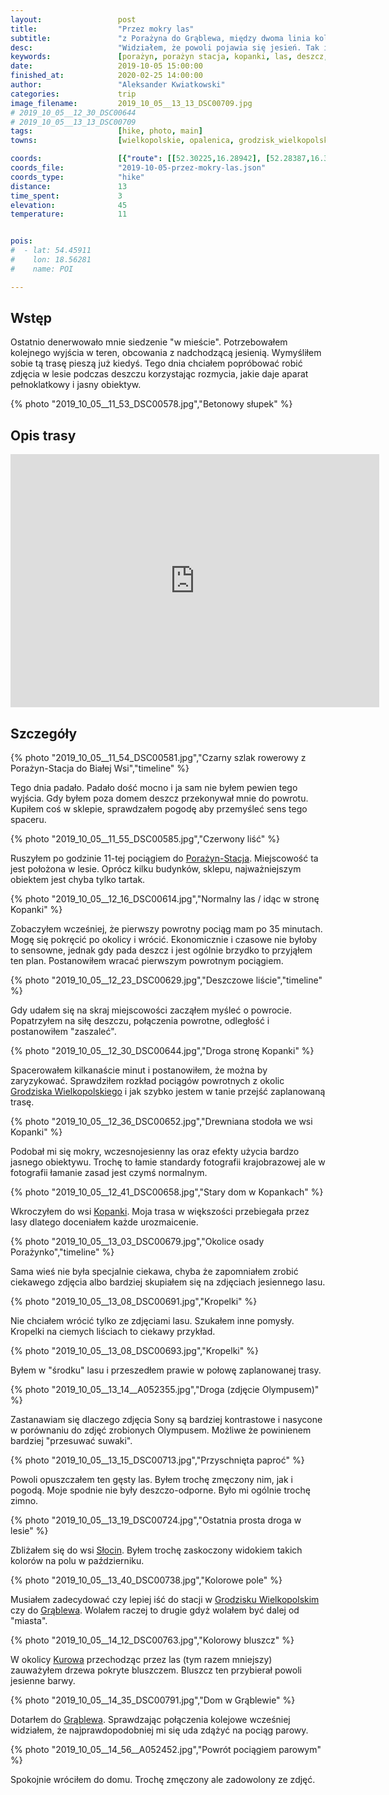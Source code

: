 ```yaml
---
layout:                 post
title:                  "Przez mokry las"
subtitle:               "z Porażyna do Grąblewa, między dwoma linia kolejowymi"
desc:                   "Widziałem, że powoli pojawia się jesień. Tak i teraz chciałem ruszyć gdzieś aby jednocześnie zrobić jakieś zdjęcia jesieni i 'wydostać się' z miasta. Wybrałem leśne okolice pomiędzy dwoma liniami kolejowymi."
keywords:               [porażyn, porażyn stacja, kopanki, las, deszcz, jesień, porażynko, słocin, grąblewo]
date:                   2019-10-05 15:00:00
finished_at:            2020-02-25 14:00:00
author:                 "Aleksander Kwiatkowski"
categories:             trip
image_filename:         2019_10_05__13_13_DSC00709.jpg
# 2019_10_05__12_30_DSC00644
# 2019_10_05__13_13_DSC00709
tags:                   [hike, photo, main]
towns:                  [wielkopolskie, opalenica, grodzisk_wielkopolski]

coords:                 [{"route": [[52.30225,16.28942], [52.28387,16.33053], [52.26938,16.34547], [52.25609,16.35199], [52.23796,16.39225], [52.23580,16.39010]], "type": "hike"}]
coords_file:            "2019-10-05-przez-mokry-las.json"
coords_type:            "hike"
distance:               13
time_spent:             3
elevation:              45
temperature:            11


pois:
#  - lat: 54.45911
#    lon: 18.56281
#    name: POI

---
```


[wiki-porazyn-stacja]: https://pl.wikipedia.org/wiki/Pora%C5%BCyn_(przystanek_kolejowy)
[wiki-grodzisk-wielkopolski]: https://pl.wikipedia.org/wiki/Grodzisk_Wielkopolski
[wiki-kopanki]: https://pl.wikipedia.org/wiki/Kopanki_(wojew%C3%B3dztwo_wielkopolskie)
[wiki-slocin]: https://pl.wikipedia.org/wiki/S%C5%82ocin
[wiki-grablewo]: https://pl.wikipedia.org/wiki/Gr%C4%85blewo
[wiki-kurowo]: https://pl.wikipedia.org/wiki/Kurowo_(powiat_grodziski)

## Wstęp

Ostatnio denerwowało mnie siedzenie "w mieście". Potrzebowałem kolejnego wyjścia
w teren, obcowania z nadchodzącą jesienią. Wymyśliłem sobie tą trasę
pieszą już kiedyś. Tego dnia chciałem popróbować robić zdjęcia w lesie podczas
deszczu korzystając rozmycia, jakie daje aparat pełnoklatkowy i jasny obiektyw.

{% photo "2019_10_05__11_53_DSC00578.jpg","Betonowy słupek" %}

## Opis trasy

<iframe height='405' width='590' frameborder='0' allowtransparency='true' scrolling='no' src='https://www.strava.com/activities/2768781597/embed/90ded9e0095d5eea3c91ae770e8471813cac8524'></iframe>

## Szczegóły

{% photo "2019_10_05__11_54_DSC00581.jpg","Czarny szlak rowerowy z Porażyn-Stacja do Białej Wsi","timeline" %}

Tego dnia padało. Padało dość mocno i ja sam nie byłem pewien tego wyjścia.
Gdy byłem poza domem deszcz przekonywał mnie do powrotu. Kupiłem coś w sklepie,
sprawdzałem pogodę aby przemyśleć sens tego spaceru.

{% photo "2019_10_05__11_55_DSC00585.jpg","Czerwony liść" %}

Ruszyłem po godzinie 11-tej pociągiem do [Porażyn-Stacja][wiki-porazyn-stacja].
Miejscowość ta jest położona w lesie. Oprócz kilku budynków, sklepu,
najważniejszym obiektem jest chyba tylko tartak.

{% photo "2019_10_05__12_16_DSC00614.jpg","Normalny las / idąc w stronę Kopanki" %}

Zobaczyłem wcześniej, że pierwszy powrotny pociąg mam po 35 minutach. Mogę się pokręcić
po okolicy i wrócić. Ekonomicznie i czasowe nie byłoby to sensowne, jednak
gdy pada deszcz i jest ogólnie brzydko to przyjąłem ten plan. Postanowiłem
wracać pierwszym powrotnym pociągiem.

{% photo "2019_10_05__12_23_DSC00629.jpg","Deszczowe liście","timeline" %}

Gdy udałem się na skraj miejscowości zacząłem myśleć o powrocie. Popatrzyłem na siłę deszczu,
połączenia powrotne, odległość i postanowiłem "zaszaleć".

{% photo "2019_10_05__12_30_DSC00644.jpg","Droga stronę Kopanki" %}

Spacerowałem kilkanaście minut i postanowiłem, że można by zaryzykować. Sprawdziłem
rozkład pociągów powrotnych z okolic [Grodziska Wielkopolskiego][wiki-grodzisk-wielkopolski]
i jak szybko jestem w tanie przejść zaplanowaną trasę.

{% photo "2019_10_05__12_36_DSC00652.jpg","Drewniana stodoła we wsi Kopanki" %}

Podobał mi się mokry, wczesnojesienny las oraz efekty użycia bardzo jasnego
obiektywu. Trochę to łamie standardy fotografii krajobrazowej ale w fotografii
łamanie zasad jest czymś normalnym.

{% photo "2019_10_05__12_41_DSC00658.jpg","Stary dom w Kopankach" %}

Wkroczyłem do wsi [Kopanki][wiki-kopanki]. Moja trasa w większości przebiegała przez
lasy dlatego doceniałem każde urozmaicenie.

{% photo "2019_10_05__13_03_DSC00679.jpg","Okolice osady Porażynko","timeline" %}

Sama wieś nie była specjalnie ciekawa, chyba że zapomniałem zrobić ciekawego zdjęcia
albo bardziej skupiałem się na zdjęciach jesiennego lasu.

{% photo "2019_10_05__13_08_DSC00691.jpg","Kropelki" %}

Nie chciałem wrócić tylko ze zdjęciami lasu. Szukałem inne pomysły.
Kropelki na ciemych liściach to ciekawy przykład.

{% photo "2019_10_05__13_08_DSC00693.jpg","Kropelki" %}

Byłem w "środku" lasu i przeszedłem prawie w połowę zaplanowanej trasy.

{% photo "2019_10_05__13_14__A052355.jpg","Droga (zdjęcie Olympusem)" %}

Zastanawiam się dlaczego zdjęcia Sony są bardziej kontrastowe i nasycone w
porównaniu do zdjęć zrobionych Olympusem. Możliwe że powinienem bardziej
"przesuwać suwaki".

{% photo "2019_10_05__13_15_DSC00713.jpg","Przyschnięta paproć" %}

Powoli opuszczałem ten gęsty las. Byłem trochę zmęczony nim, jak i pogodą.
Moje spodnie nie były deszczo-odporne. Było mi ogólnie trochę zimno.

{% photo "2019_10_05__13_19_DSC00724.jpg","Ostatnia prosta droga w lesie" %}

Zbliżałem się do wsi [Słocin][wiki-slocin]. Byłem trochę zaskoczony widokiem
takich kolorów na polu w październiku.

{% photo "2019_10_05__13_40_DSC00738.jpg","Kolorowe pole" %}

Musiałem zadecydować czy lepiej iść do stacji w
[Grodzisku Wielkopolskim][wiki-grodzisk-wielkopolski] czy do
[Grąblewa][wiki-grablewo]. Wolałem raczej to drugie gdyż wolałem być
dalej od "miasta".

{% photo "2019_10_05__14_12_DSC00763.jpg","Kolorowy bluszcz" %}

W okolicy [Kurowa][wiki-kurowo] przechodząc przez las (tym razem mniejszy)
zauważyłem drzewa pokryte bluszczem. Bluszcz ten przybierał powoli
jesienne barwy.

{% photo "2019_10_05__14_35_DSC00791.jpg","Dom w Grąblewie" %}

Dotarłem do [Grąblewa][wiki-grablewo]. Sprawdzając połączenia kolejowe wcześniej
widziałem, że najprawdopodobniej mi się uda zdążyć na pociąg parowy.

{% photo "2019_10_05__14_56__A052452.jpg","Powrót pociągiem parowym" %}

Spokojnie wróciłem do domu. Trochę zmęczony ale zadowolony ze zdjęć.
